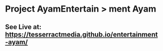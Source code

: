  # Project AyamEntertain > ment Ayam 

## See Live at: https://tesserractmedia.github.io/entertainment-ayam/
